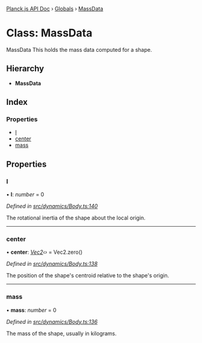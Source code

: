[Planck.js API Doc](../README.md) › [Globals](../globals.md) › [MassData](massdata.md)

# Class: MassData

MassData This holds the mass data computed for a shape.

## Hierarchy

* **MassData**

## Index

### Properties

* [I](massdata.md#i)
* [center](massdata.md#center)
* [mass](massdata.md#mass)

## Properties

###  I

• **I**: *number* = 0

*Defined in [src/dynamics/Body.ts:140](https://github.com/shakiba/planck.js/blob/1523746/src/dynamics/Body.ts#L140)*

The rotational inertia of the shape about the local origin.

___

###  center

• **center**: *[Vec2](vec2.md)‹›* = Vec2.zero()

*Defined in [src/dynamics/Body.ts:138](https://github.com/shakiba/planck.js/blob/1523746/src/dynamics/Body.ts#L138)*

The position of the shape's centroid relative to the shape's origin.

___

###  mass

• **mass**: *number* = 0

*Defined in [src/dynamics/Body.ts:136](https://github.com/shakiba/planck.js/blob/1523746/src/dynamics/Body.ts#L136)*

The mass of the shape, usually in kilograms.
